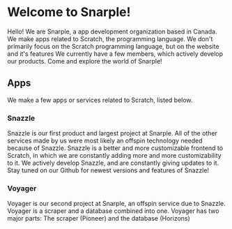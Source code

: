 # Welcome to Snarple!

Hello! We are Snarple, a app development organization based in Canada.
We make apps related to Scratch, the programming language.
We don't primarily focus on the Scratch programming language, but on the website and it's features
We currently have a few members, which actively develop our products. Come and explore the world of Snarple!

## Apps

We make a few apps or services related to Scratch, listed below.

### Snazzle

Snazzle is our first product and largest project at Snarple. All of the other services made by us were most likely an offspin technology needed because of Snazzle.
Snazzle is a better and more customizable frontend to Scratch, in which we are constantly adding more and more customizability to it.
We actively develop Snazzle, and are constantly giving updates to it. Stay tuned on our Github for newest versions and features of Snazzle!

### Voyager

Voyager is our second project at Snarple, an offspin service due to Snazzle.
Voyager is a scraper and a database combined into one. Voyager has two major parts: The scraper (Pioneer) and the database (Horizons)
